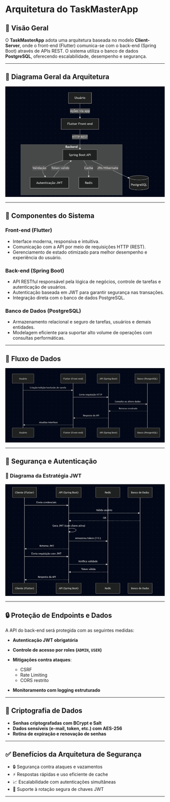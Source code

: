 
# Arquitetura do TaskMasterApp

## 📌 Visão Geral

O **TaskMasterApp** adota uma arquitetura baseada no modelo **Client-Server**, onde o front-end (Flutter) comunica-se com o back-end (Spring Boot) através de APIs REST. O sistema utiliza o banco de dados **PostgreSQL**, oferecendo escalabilidade, desempenho e segurança.

---

## 🧭 Diagrama Geral da Arquitetura

![Diagrama Geral da Arquitetura](images/diagrama_arquitetura.png)

---

## 🔹 Componentes do Sistema

### **Front-end (Flutter)**

* Interface moderna, responsiva e intuitiva.
* Comunicação com a API por meio de requisições HTTP (REST).
* Gerenciamento de estado otimizado para melhor desempenho e experiência do usuário.

### **Back-end (Spring Boot)**

* API RESTful responsável pela lógica de negócios, controle de tarefas e autenticação de usuários.
* Autenticação baseada em JWT para garantir segurança nas transações.
* Integração direta com o banco de dados PostgreSQL.

### **Banco de Dados (PostgreSQL)**

* Armazenamento relacional e seguro de tarefas, usuários e demais entidades.
* Modelagem eficiente para suportar alto volume de operações com consultas performáticas.

---

## 🔄 Fluxo de Dados
![Fluxo de Dados](images/fluxo_dados.png)

---

## 🔐 Segurança e Autenticação

### 🔑 Diagrama da Estratégia JWT

![Diagrama JWT](images/diagrama_jwt.png)

---

## 🔒 Proteção de Endpoints e Dados

A API do back-end será protegida com as seguintes medidas:

* **Autenticação JWT obrigatória**
* **Controle de acesso por roles (`ADMIN`, `USER`)**
* **Mitigações contra ataques**:

  * CSRF
  * Rate Limiting
  * CORS restrito
* **Monitoramento com logging estruturado**

---

## 🔐 Criptografia de Dados

* **Senhas criptografadas com BCrypt e Salt**
* **Dados sensíveis (e-mail, token, etc.) com AES-256**
* **Rotina de expiração e renovação de senhas**

---

## ✅ Benefícios da Arquitetura de Segurança

* 🔒 Segurança contra ataques e vazamentos
* ⚡ Respostas rápidas e uso eficiente de cache
* 📈 Escalabilidade com autenticações simultâneas
* 🔁 Suporte à rotação segura de chaves JWT

---
